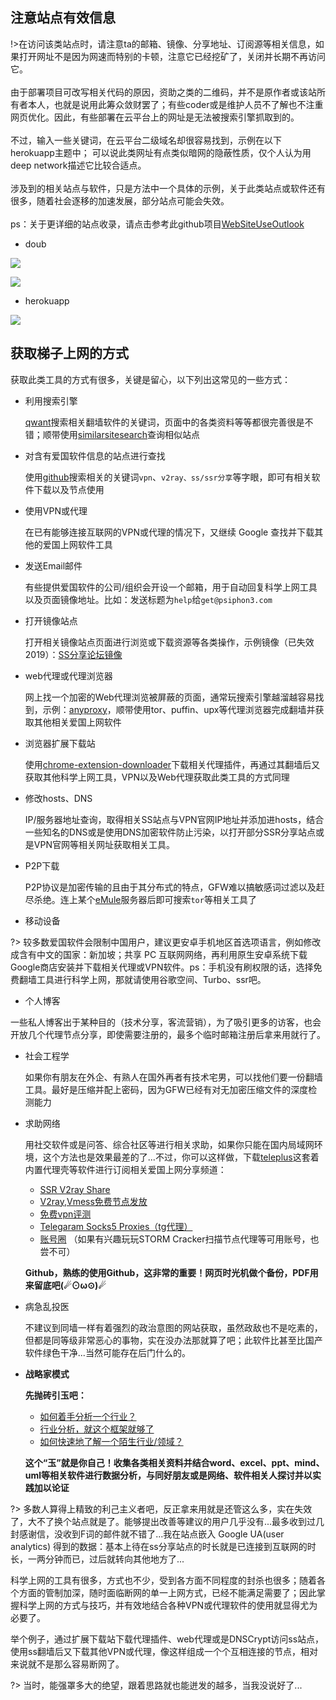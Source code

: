 ## 注意站点有效信息

!>在访问该类站点时，请注意ta的邮箱、镜像、分享地址、订阅源等相关信息，如果打开网址不是因为网速而特别的卡顿，注意它已经挖矿了，关闭并长期不再访问它。<br><br>
由于部署项目可改写相关代码的原因，资助之类的二维码，并不是原作者或该站所有者本人，也就是说用此筹众敛财罢了；有些coder或是维护人员不了解也不注重网页优化。因此，有些部署在云平台上的网址是无法被搜索引擎抓取到的。<br><br>
不过，输入一些关键词，在云平台二级域名却很容易找到，示例在以下herokuapp主题中； 可以说此类网址有点类似暗网的隐蔽性质，仅个人认为用deep network描述它比较合适点。<br><br>
涉及到的相关站点与软件，只是方法中一个具体的示例，关于此类站点或软件还有很多，随着社会逐移的加速发展，部分站点可能会失效。<br><br>
ps：关于更详细的站点收录，请点击参考此github项目[WebSiteUseOutlook](https://github.com/hoodiearon/WebSiteOutlook)

* doub

![](https://i.postimg.cc/QdbQ863Q/doub-io-sxsx-131.png)


![](https://i.postimg.cc/KjBTdffg/doub-io-sxsx-132.png)

* herokuapp

![](https://i.postimg.cc/Nft2K1bp/2018-05-01-191319.png)


## 获取梯子上网的方式

获取此类工具的方式有很多，关键是留心，以下列出这常见的一些方式：

* 利用搜索引擎

    [qwant](https://www.qwant.com/)搜索相关翻墙软件的关键词，页面中的各类资料等等都很完善很是不错；顺带使用[similarsitesearch](https://www.similarsitesearch.com/cn/)查询相似站点

* 对含有爱国软件信息的站点进行查找

    使用[github](https://www.github.com/)搜索相关的关键词`vpn`、`v2ray、ss/ssr分享`等字眼，即可有相关软件下载以及节点使用

* 使用VPN或代理

    在已有能够连接互联网的VPN或代理的情况下，又继续 Google 查找并下载其他的爱国上网软件工具

* 发送Email邮件

    有些提供爱国软件的公司/组织会开设一个邮箱，用于自动回复科学上网工具以及页面镜像地址。比如：发送标题为`help`给`get@psiphon3.com`

* 打开镜像站点

    打开相关镜像站点页面进行浏览或下载资源等各类操作，示例镜像（已失效 2019）：[SS分享论坛镜像](https://www.ssrshare.xyz/)

* web代理或代理浏览器

    网上找一个加密的Web代理浏览被屏蔽的页面，通常玩搜索引擎越溜越容易找到，示例：[anyproxy](https://www.anyproxy.cn/)，顺带使用tor、puffin、upx等代理浏览器完成翻墙并获取其他相关爱国上网软件

* 浏览器扩展下载站

    使用[chrome-extension-downloader](https://chrome-extension-downloader.com/)下载相关代理插件，再通过其翻墙后又获取其他科学上网工具，VPN以及Web代理获取此类工具的方式同理

* 修改hosts、DNS

    IP/服务器地址查询，取得相关SS站点与VPN官网IP地址并添加进hosts，结合一些知名的DNS或是使用DNS加密软件防止污染，以打开部分SSR分享站点或是VPN官网等相关网址获取相关工具。

* P2P下载

    P2P协议是加密传输的且由于其分布式的特点，GFW难以搞敏感词过滤以及赶尽杀绝。连上某个[eMule](https://www.emule-project.net/home/perl/general.cgi?l=42)服务器后即可搜索`tor`等相关工具了

* 移动设备

 ?> 较多数爱国软件会限制中国用户，建议更安卓手机地区首选项语言，例如修改成含有中文的国家：新加坡；共享 PC 互联网网络，再利用原生安卓系统下载Google商店安装并下载相关代理或VPN软件。ps：手机没有刷权限的话，选择免费翻墙工具进行科学上网，那就请使用谷歌空间、Turbo、ssr吧。

* 个人博客

 一些私人博客出于某种目的（技术分享，客流营销），为了吸引更多的访客，也会开放几个代理节点分享，即使需要注册的，最多个临时邮箱注册后拿来用就行了。

* 社会工程学

    如果你有朋友在外企、有熟人在国外再者有技术宅男，可以找他们要一份翻墙工具。最好是压缩并配上密码，因为GFW已经有对无加密压缩文件的深度检测能力

* 求助网络

    用社交软件或是问答、综合社区等进行相关求助，如果你只能在国内局域网环境，这个方法也是效果最差的了...不过，你可以这样做，下载[teleplus](https://play.google.com/store/apps/details?id=in.teleplus&hl=zh)这套着内置代理壳等软件进行订阅相关爱国上网分享频道：
    * [SSR V2ray Share](https://t.me/freeshadowsock)
    * [V2ray,Vmess免费节点发放](https://t.me/V2list)
    * [免费vpn评测](https://t.me/vpnchina)
    * [Telegaram Socks5 Proxies（tg代理）](https://t.me/TgProxies)
    * [账号圈](https://t.me/XRAcc) （如果有兴趣玩玩STORM Cracker扫描节点代理等可用账号，也尝不可）
    
    **Github，熟练的使用Github，这非常的重要！网页时光机做个备份，PDF用来留底吧(☄⊙ω⊙)☄**

* 病急乱投医

    不建议到同墙一样有着强烈的政治意图的网站获取，虽然政敌也不是吃素的，但都是同等级非常恶心的事物，实在没办法那就算了吧；此软件比甚至比国产软件绿色干净...当然可能存在后门什么的。

* **战略家模式**

   **先抛砖引玉吧：**
    * [如何着手分析一个行业？](https://www.zhihu.com/question/20219092)
    * [行业分析，就这个框架就够了](https://zhuanlan.zhihu.com/p/42983413)
    * [如何快速地了解一个陌生行业/领域？](https://www.zhihu.com/question/19698319)
   
    **这个“玉”就是你自己！收集各类相关资料并结合word、excel、ppt、mind、uml等相关软件进行数据分析，与同好朋友或是网络、软件相关人探讨并以实践加以论证**

?> 多数人算得上精致的利己主义者吧，反正拿来用就是还管这么多，实在失效了，大不了换个站点就是了。能够提出改善等建议的用户几乎没有...最多收到过几封感谢信，没收到F词的邮件就不错了...我在站点嵌入 Google UA(user analytics) 得到的数据：基本上待在ss分享站点的时长就是已连接到互联网的时长，一两分钟而已，过后就转向其他地方了...

科学上网的工具有很多，方式也不少，受到各方面不同程度的封杀也很多；随着各个方面的管制加深，随时面临断网的单一上网方式，已经不能满足需要了；因此掌握科学上网的方式与技巧，并有效地结合各种VPN或代理软件的使用就显得尤为必要了。

举个例子，通过扩展下载站下载代理插件、web代理或是DNSCrypt访问ss站点，使用ss翻墙后又下载其他VPN或代理，像这样组成一个个互相连接的节点，相对来说就不是那么容易断网了。

?> 当时，能强罩多大的绝望，跟着思路就也能迸发的越多，当我没说好了...

<!-- 以下是个人进行科学上网的方式总览图：

<!-- ![](https://ipfs.io/ipfs/QmRhbqdGy8wmZhnE68D8uesrEgDFAsp2pcJE2frMuKfrvs?1.png) -->

<!-- ![](https://i.postimg.cc/Bbx7pj5R/2018-05-05-154505.png) -->